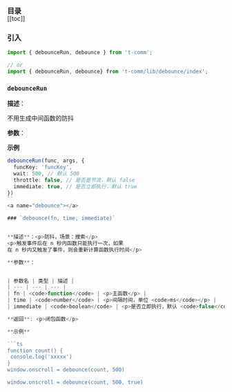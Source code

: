 <h3 style="margin-bottom: -1rem;">目录</h3>

[[toc]]

<h3>引入</h3>

```ts
import { debounceRun, debounce } from 't-comm';

// or
import { debounceRun, debounce} from 't-comm/lib/debounce/index';
```


### `debounceRun` 


**描述**：<p>不用生成中间函数的防抖</p>

**参数**：



**示例**

```ts
debounceRun(func, args, {
  funcKey: 'funcKey',
  wait: 500, // 默认 500
  throttle: false, // 是否是节流，默认 false
  immediate: true, // 是否立即执行，默认 true
})
``
<a name="debounce"></a>

### `debounce(fn, time, immediate)` 


**描述**：<p>防抖，场景：搜索</p>
<p>触发事件后在 n 秒内函数只能执行一次，如果
在 n 秒内又触发了事件，则会重新计算函数执行时间</p>

**参数**：


| 参数名 | 类型 | 描述 |
| --- | --- | --- |
| fn | <code>function</code> | <p>主函数</p> |
| time | <code>number</code> | <p>间隔时间，单位 <code>ms</code></p> |
| immediate | <code>boolean</code> | <p>是否立即执行，默认 <code>false</code></p> |

**返回**: <p>闭包函数</p>

**示例**

```ts
function count() {
 console.log('xxxxx')
}
window.onscroll = debounce(count, 500)

window.onscroll = debounce(count, 500, true)
```
